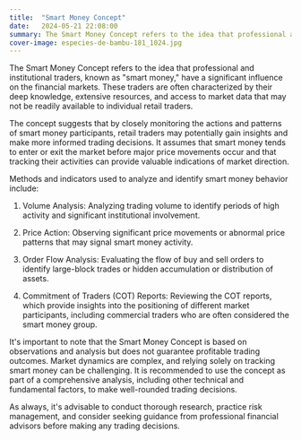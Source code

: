 ```yaml
---
title:  "Smart Money Concept"
date:   2024-05-21 22:08:00
summary: The Smart Money Concept refers to the idea that professional and institutional traders, known as "smart money," have a significant influence on the financial markets.
cover-image: especies-de-bambu-181_1024.jpg
---
```


The Smart Money Concept refers to the idea that professional and institutional traders, known as "smart money," have a significant influence on the financial markets. These traders are often characterized by their deep knowledge, extensive resources, and access to market data that may not be readily available to individual retail traders.

The concept suggests that by closely monitoring the actions and patterns of smart money participants, retail traders may potentially gain insights and make more informed trading decisions. It assumes that smart money tends to enter or exit the market before major price movements occur and that tracking their activities can provide valuable indications of market direction.

Methods and indicators used to analyze and identify smart money behavior include:

1. Volume Analysis: Analyzing trading volume to identify periods of high activity and significant institutional involvement.

2. Price Action: Observing significant price movements or abnormal price patterns that may signal smart money activity.

3. Order Flow Analysis: Evaluating the flow of buy and sell orders to identify large-block trades or hidden accumulation or distribution of assets.

4. Commitment of Traders (COT) Reports: Reviewing the COT reports, which provide insights into the positioning of different market participants, including commercial traders who are often considered the smart money group.

It's important to note that the Smart Money Concept is based on observations and analysis but does not guarantee profitable trading outcomes. Market dynamics are complex, and relying solely on tracking smart money can be challenging. It is recommended to use the concept as part of a comprehensive analysis, including other technical and fundamental factors, to make well-rounded trading decisions.

As always, it's advisable to conduct thorough research, practice risk management, and consider seeking guidance from professional financial advisors before making any trading decisions.